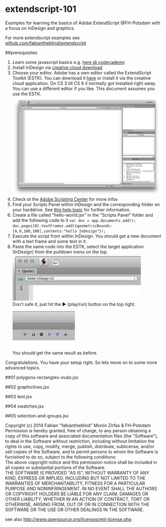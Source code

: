extendscript-101
================

Examples for learning the basics of Adobe ExtendScript @FH-Potsdam with a focus on InDesign and graphics.  

For more extendscript examples see [github.com/fabiantheblind/extendscript](https://github.com/fabiantheblind/extendscript)  

##prerequisites  

1. Learn some javascript basics e.g. [here @ codecademy](http://www.codecademy.com/tracks/javascript)  
2. Install InDesign via [creative cloud download](https://creative.adobe.com/products/indesign)  
3. Choose your editor. Adobe has a own editor called the ExtendScript Toolkit (ESTK). You can download it [here](https://creative.adobe.com/products/estk) or install it via the creative cloud application. On CS 3 till CS 6 it normally got installed right away. You can use a different editor if you like. This document assumes you use the ESTK.   
![](assets/images/estk.png)  
4. Check ot the [Adobe Scripting Center](http://www.adobe.com/devnet/scripting.html) for more infos  
5. Find your Scripts Panel within InDesign and the corresponding folder on your harddrive. See [this help topic](http://helpx.adobe.com/indesign/using/scripting.html) for further information.  
6. Create a file called "hello-world.jsx" in the "Scripts Panel" folder and add the following code to it `var doc = app.documents.add(); doc.pages[0].textFrames.add({geometricBounds:[0,0,100,100],contents:"hello InDesign"});`  
7. Execute the script from within InDesign. You should get a new document with a text frame and some text in it.  
8. Paste the same code into the ESTK, select the target application (InDesign) from the pulldown menu on the top. ![pulldown](assets/images/target-app-pulldown.png)  
Don't safe it, just hit the ► (play/run) button on the top right.
![](assets/images/play-run-button.png)  
You should get the same result as before.

Congratulations. You have your setup right. So lets move on to some more advanced topics.  

##01 polygons-rectangles-ovals.jsx

##02 graphiclines.jsx

##03 text.jsx

##04 swatches.jsx  

##05 selection-and-groups.jsx


Copyright (c)  2014 Fabian "fabiantheblind" Morón Zirfas & FH-Potsdam  
Permission is hereby granted, free of charge, to any person obtaining a copy of this software and associated documentation files (the "Software"), to deal in the Software  without restriction, including without limitation the rights to use, copy, modify, merge, publish, distribute, sublicense, and/or sell copies of the Software, and to  permit persons to whom the Software is furnished to do so, subject to the following conditions:  
The above copyright notice and this permission notice shall be included in all copies or substantial portions of the Software.  
THE SOFTWARE IS PROVIDED "AS IS", WITHOUT WARRANTY OF ANY KIND, EXPRESS OR IMPLIED, INCLUDING BUT NOT LIMITED TO THE WARRANTIES OF MERCHANTABILITY, FITNESS FOR A  PARTICULAR PURPOSE AND NONINFRINGEMENT. IN NO EVENT SHALL THE AUTHORS OR COPYRIGHT HOLDERS BE LIABLE FOR ANY CLAIM, DAMAGES OR OTHER LIABILITY, WHETHER IN AN ACTION OF  CONTRACT, TORT OR OTHERWISE, ARISING FROM, OUT OF OR IN CONNECTION WITH THE SOFTWARE OR THE USE OR OTHER DEALINGS IN THE SOFTWARE.  

see also http://www.opensource.org/licenses/mit-license.php

